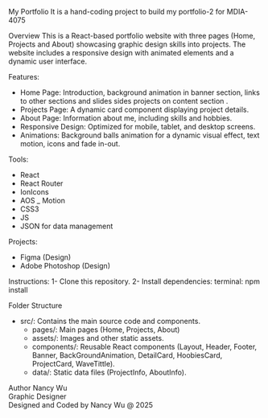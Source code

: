 My Portfolio
It is a hand-coding project to build my portfolio-2 for MDIA-4075

Overview
This is a React-based portfolio website with three pages (Home, Projects and About) showcasing graphic design skills into projects. The website includes a responsive design with animated elements and a dynamic user interface.

Features:
- Home Page: Introduction, background animation in banner section, links to other sections and slides sides projects on content section .
- Projects Page: A dynamic card component displaying project details.
- About Page: Information about me, including skills and hobbies.
- Responsive Design: Optimized for mobile, tablet, and desktop screens.
- Animations: Background balls animation for a dynamic visual effect, text motion, icons and fade in-out.

Tools:
- React
- React Router
- IonIcons
- AOS
_ Motion
- CSS3
- JS
- JSON for data management

Projects:
- Figma (Design)
- Adobe Photoshop (Design)

Instructions:
1- Clone this repository.
2- Install dependencies:
    terminal:
            npm install

Folder Structure
- src/: Contains the main source code and components.
    - pages/: Main pages (Home, Projects, About)
    - assets/: Images and other static assets.
    - components/: Reusable React components (Layout, Header, Footer, Banner, BackGroundAnimation, DetailCard, HoobiesCard, ProjectCard, WaveTittle).
    - data/: Static data files (ProjectInfo, AboutInfo).

Author
Nancy Wu  
Graphic Designer  
Designed and Coded by Nancy Wu @ 2025




